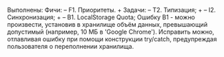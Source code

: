 Выполнены:
    Фичи:
    – F1. Приоритеты. +
    Задачи:
    – T2. Типизация; +
    – I2. Синхронизация; +
    – B1. LocalStorage Quota;
    Ошибку B1 - можно произвести, установив в хранилище объём данных, 
превышающий допустимый (например, 10 МБ в 'Google Chrome'). Исправить можно, 
отлавливая ошибку при помощи конструкции try/catch, предупреждая пользователя 
о переполнении хранилища.
